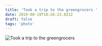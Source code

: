```yaml
---
title: 'Took a trip to the greengrocers '
date: 2019-08-19T18:26:23.821Z
draft: false
tags: 'photo'
---
```


![Took a trip to the greengrocers ](/media/timstagram/IMG_6611-1566239183069.jpg "Took a trip to the greengrocers ")